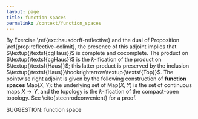 ```yaml
---
layout: page
title: function spaces
permalink: /context/function_spaces
---
```

By Exercise \ref{exc:hausdorff-reflective} and the dual of Proposition \ref{prop:reflective-colimit}, the presence of this adjoint implies that $\textup{\textsf{cgHaus}}$ is complete and cocomplete. The product on $\textup{\textsf{cgHaus}}$ is the $k$-ification of the product on $\textup{\textsf{Haus}}$; this latter product is preserved by the inclusion $\textup{\textsf{Haus}}\hookrightarrow\textup{\textsf{Top}}$. The pointwise right adjoint is given by the following construction of **function spaces** $\mathrm{Map}(X,Y)$: the underlying set of $\mathrm{Map}(X,Y)$ is the set of continuous maps $X \to Y$, and the topology is the $k$-ification of the compact-open topology. See \cite{steenrodconvenient} for a proof.


SUGGESTION: function space
